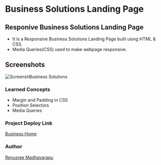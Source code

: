 # Business Solutions Landing Page

## Responive Business Solutions Landing Page

- It is a Responsive Business Solutions Landing Page built uisng HTML & CSS.
- Media Queries(CSS) used to make webpage responsive.


## Screenshots


![ScreenshBusiness Solutions](https://user-images.githubusercontent.com/110158807/185777283-4a2ffe89-42c6-45c2-b69f-9e281c3f69bb.png)



 ### Learned Concepts
  - Margin and Padding in CSS
 - Position Selectors
  - Media Queries
  
  
  ### Project Deploy Link
  [Business Home](https://business-solution-home.netlify.app/)
  
 
 ### Author
 [Renusree Madhavarapu](https://github.com/RenusreeMadhavarapu)
